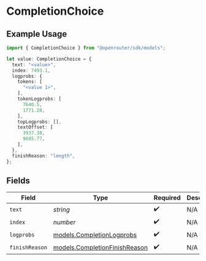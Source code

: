 # CompletionChoice

## Example Usage

```typescript
import { CompletionChoice } from "@openrouter/sdk/models";

let value: CompletionChoice = {
  text: "<value>",
  index: 7493.1,
  logprobs: {
    tokens: [
      "<value 1>",
    ],
    tokenLogprobs: [
      7640.5,
      1771.28,
    ],
    topLogprobs: [],
    textOffset: [
      3937.38,
      9605.77,
    ],
  },
  finishReason: "length",
};
```

## Fields

| Field                                                                | Type                                                                 | Required                                                             | Description                                                          |
| -------------------------------------------------------------------- | -------------------------------------------------------------------- | -------------------------------------------------------------------- | -------------------------------------------------------------------- |
| `text`                                                               | *string*                                                             | :heavy_check_mark:                                                   | N/A                                                                  |
| `index`                                                              | *number*                                                             | :heavy_check_mark:                                                   | N/A                                                                  |
| `logprobs`                                                           | [models.CompletionLogprobs](../models/completionlogprobs.md)         | :heavy_check_mark:                                                   | N/A                                                                  |
| `finishReason`                                                       | [models.CompletionFinishReason](../models/completionfinishreason.md) | :heavy_check_mark:                                                   | N/A                                                                  |